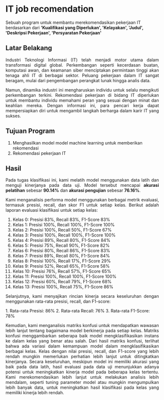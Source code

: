 # IT job recomendation
Sebuah program untuk membantu merekomendasikan pekerjaan IT berdasarkan dari **'Kualifikasi yang Diperlukan', 'Kelayakan', 'Judul', 'Deskripsi Pekerjaan', 'Persyaratan Pekerjaan'**

## Latar Belakang
<p align="justify"> Industri Teknologi Informasi (IT) telah menjadi motor utama dalam transformasi digital global. Perkembangan seperti kecerdasan buatan, komputasi awan, dan keamanan siber menciptakan permintaan tinggi akan tenaga ahli IT di berbagai sektor. Peluang pekerjaan dalam IT sangat beragam, mulai dari pengembangan perangkat lunak hingga analis data. </p>

<p align="justify"> Namun, dinamika industri ini mengharuskan individu untuk selalu mengikuti perkembangan terkini. Rekomendasi pekerjaan di bidang IT diperlukan untuk membantu individu memahami peran yang sesuai dengan minat dan keahlian mereka. Dengan informasi ini, para pencari kerja dapat mempersiapkan diri untuk mengambil langkah berharga dalam karir IT yang sukses. </p>

## Tujuan Program
1. Menghasilkan model model machine learning untuk memberikan rekomendasi
2. Rekomendasi pekerjaan IT

## Hasil

<p align="justify"> Pada tugas klasifikasi ini, kami melatih model menggunakan data latih dan menguji kinerjanya pada data uji. Model tersebut mencapai <b>akurasi pelatihan</b> sebesar <b>90.14%</b> dan <b>akurasi pengujian</b> sebesar <b>76.16%</b>. </p>

<p align="justify"> Kami menganalisis performa model menggunakan berbagai metrik evaluasi, termasuk presisi, recall, dan skor F1 untuk setiap kelas. Berikut adalah laporan evaluasi klasifikasi untuk setiap kelas: </p>

1. Kelas 0: Presisi 83%, Recall 83%, F1-Score 83%
2. Kelas 1: Presisi 100%, Recall 100%, F1-Score 100%
3. Kelas 2: Presisi 100%, Recall 50%, F1-Score 67%
4. Kelas 3: Presisi 100%, Recall 100%, F1-Score 100%
5. Kelas 4: Presisi 89%, Recall 80%, F1-Score 84%
6. Kelas 5: Presisi 75%, Recall 90%, F1-Score 82%
7. Kelas 6: Presisi 80%, Recall 86%, F1-Score 83%
8. Kelas 7: Presisi 89%, Recall 80%, F1-Score 84%
9. Kelas 8: Presisi 100%, Recall 17%, F1-Score 29%
10. Kelas 9: Presisi 52%, Recall 65%, F1-Score 58%
11. Kelas 10: Presisi 76%, Recall 57%, F1-Score 65%
12. Kelas 11: Presisi 100%, Recall 100%, F1-Score 100%
13. Kelas 12: Presisi 60%, Recall 79%, F1-Score 68%
14. Kelas 13: Presisi 100%, Recall 75%, F1-Score 86%

<p align="justify"> Selanjutnya, kami menyajikan rincian kinerja secara keseluruhan dengan menggunakan rata-rata presisi, recall, dan F1-score: </p>
1. Rata-rata Presisi: 86%
2. Rata-rata Recall: 76%
3. Rata-rata F1-Score: 78%

<p align="justify">Kemudian, kami menganalisis matriks konfusi untuk mendapatkan wawasan lebih lanjut tentang bagaimana model berkinerja pada setiap kelas. Matriks konfusi menggambarkan seberapa baik model mengklasifikasikan instans ke dalam kelas yang benar atau salah. Dari hasil matriks konfusi, terlihat bahwa ada variasi dalam kemampuan model dalam mengklasifikasikan berbagai kelas. Kelas dengan nilai presisi, recall, dan F1-score yang lebih rendah mungkin memerlukan perhatian lebih lanjut untuk ditingkatkan kinerjanya. Secara keseluruhan, meskipun model ini memiliki akurasi yang baik pada data latih, hasil evaluasi pada data uji menunjukkan adanya potensi untuk meningkatkan kinerja model pada beberapa kelas tertentu. Kami merekomendasikan lebih lanjut untuk melakukan analisis lebih mendalam, seperti tuning parameter model atau mungkin mengumpulkan lebih banyak data, untuk meningkatkan hasil klasifikasi pada kelas yang memiliki kinerja lebih rendah.</p>

